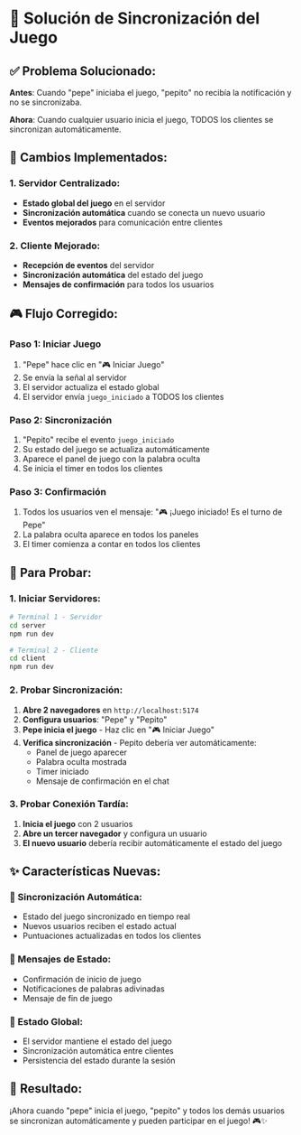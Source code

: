 # 🔄 Solución de Sincronización del Juego

## ✅ **Problema Solucionado:**

**Antes**: Cuando "pepe" iniciaba el juego, "pepito" no recibía la notificación y no se sincronizaba.

**Ahora**: Cuando cualquier usuario inicia el juego, TODOS los clientes se sincronizan automáticamente.

## 🔧 **Cambios Implementados:**

### **1. Servidor Centralizado:**
- **Estado global del juego** en el servidor
- **Sincronización automática** cuando se conecta un nuevo usuario
- **Eventos mejorados** para comunicación entre clientes

### **2. Cliente Mejorado:**
- **Recepción de eventos** del servidor
- **Sincronización automática** del estado del juego
- **Mensajes de confirmación** para todos los usuarios

## 🎮 **Flujo Corregido:**

### **Paso 1: Iniciar Juego**
1. "Pepe" hace clic en "🎮 Iniciar Juego"
2. Se envía la señal al servidor
3. El servidor actualiza el estado global
4. El servidor envía `juego_iniciado` a TODOS los clientes

### **Paso 2: Sincronización**
1. "Pepito" recibe el evento `juego_iniciado`
2. Su estado del juego se actualiza automáticamente
3. Aparece el panel de juego con la palabra oculta
4. Se inicia el timer en todos los clientes

### **Paso 3: Confirmación**
1. Todos los usuarios ven el mensaje: "🎮 ¡Juego iniciado! Es el turno de Pepe"
2. La palabra oculta aparece en todos los paneles
3. El timer comienza a contar en todos los clientes

## 🚀 **Para Probar:**

### **1. Iniciar Servidores:**
```bash
# Terminal 1 - Servidor
cd server
npm run dev

# Terminal 2 - Cliente
cd client
npm run dev
```

### **2. Probar Sincronización:**
1. **Abre 2 navegadores** en `http://localhost:5174`
2. **Configura usuarios**: "Pepe" y "Pepito"
3. **Pepe inicia el juego** - Haz clic en "🎮 Iniciar Juego"
4. **Verifica sincronización** - Pepito debería ver automáticamente:
   - Panel de juego aparecer
   - Palabra oculta mostrada
   - Timer iniciado
   - Mensaje de confirmación en el chat

### **3. Probar Conexión Tardía:**
1. **Inicia el juego** con 2 usuarios
2. **Abre un tercer navegador** y configura un usuario
3. **El nuevo usuario** debería recibir automáticamente el estado del juego

## ✨ **Características Nuevas:**

### **🔄 Sincronización Automática:**
- Estado del juego sincronizado en tiempo real
- Nuevos usuarios reciben el estado actual
- Puntuaciones actualizadas en todos los clientes

### **📱 Mensajes de Estado:**
- Confirmación de inicio de juego
- Notificaciones de palabras adivinadas
- Mensaje de fin de juego

### **🎯 Estado Global:**
- El servidor mantiene el estado del juego
- Sincronización automática entre clientes
- Persistencia del estado durante la sesión

## 🎉 **Resultado:**

¡Ahora cuando "pepe" inicia el juego, "pepito" y todos los demás usuarios se sincronizan automáticamente y pueden participar en el juego! 🎮✨
